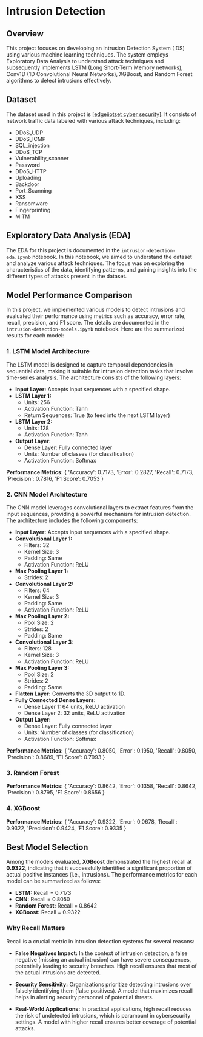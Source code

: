 # Intrusion Detection

## Overview
This project focuses on developing an Intrusion Detection System (IDS) using various machine learning techniques. The system employs Exploratory Data Analysis to understand attack techniques and subsequently implements LSTM (Long Short-Term Memory networks), Conv1D (1D Convolutional Neural Networks), XGBoost, and Random Forest algorithms to detect intrusions effectively.
## Dataset
The dataset used in this project is [[edgeiiotset cyber security](https://www.kaggle.com/datasets/mohamedamineferrag/edgeiiotset-cyber-security-dataset-of-iot-iiot)]. It consists of network traffic data labeled with various attack techniques, including:

- DDoS_UDP
- DDoS_ICMP
- SQL_injection
- DDoS_TCP
- Vulnerability_scanner
- Password
- DDoS_HTTP
- Uploading
- Backdoor
- Port_Scanning
- XSS
- Ransomware
- Fingerprinting
- MITM

## Exploratory Data Analysis (EDA)
The EDA for this project is documented in the `intrusion-detection-eda.ipynb` notebook. In this notebook, we aimed to understand the dataset and analyze various attack techniques. The focus was on exploring the characteristics of the data, identifying patterns, and gaining insights into the different types of attacks present in the dataset.

## Model Performance Comparison
In this project, we implemented various models to detect intrusions and evaluated their performance using metrics such as accuracy, error rate, recall, precision, and F1 score. The details are documented in the `intrusion-detection-models.ipynb` notebook. Here are the summarized results for each model:

### 1. LSTM Model Architecture
The LSTM model is designed to capture temporal dependencies in sequential data, making it suitable for intrusion detection tasks that involve time-series analysis. The architecture consists of the following layers:

- **Input Layer:** Accepts input sequences with a specified shape.
- **LSTM Layer 1:**
  - Units: 256
  - Activation Function: Tanh
  - Return Sequences: True (to feed into the next LSTM layer)
- **LSTM Layer 2:**
  - Units: 128
  - Activation Function: Tanh
- **Output Layer:**
  - Dense Layer: Fully connected layer
  - Units: Number of classes (for classification)
  - Activation Function: Softmax

**Performance Metrics:**
{ 'Accuracy': 0.7173, 'Error': 0.2827, 'Recall': 0.7173, 'Precision': 0.7816, 'F1 Score': 0.7053 }


### 2. CNN Model Architecture
The CNN model leverages convolutional layers to extract features from the input sequences, providing a powerful mechanism for intrusion detection. The architecture includes the following components:

- **Input Layer:** Accepts input sequences with a specified shape.
- **Convolutional Layer 1:**
  - Filters: 32
  - Kernel Size: 3
  - Padding: Same
  - Activation Function: ReLU
- **Max Pooling Layer 1:**
  - Strides: 2
- **Convolutional Layer 2:**
  - Filters: 64
  - Kernel Size: 3
  - Padding: Same
  - Activation Function: ReLU
- **Max Pooling Layer 2:**
  - Pool Size: 2
  - Strides: 2
  - Padding: Same
- **Convolutional Layer 3:**
  - Filters: 128
  - Kernel Size: 3
  - Activation Function: ReLU
- **Max Pooling Layer 3:**
  - Pool Size: 2
  - Strides: 2
  - Padding: Same
- **Flatten Layer:** Converts the 3D output to 1D.
- **Fully Connected Dense Layers:**
  - Dense Layer 1: 64 units, ReLU activation
  - Dense Layer 2: 32 units, ReLU activation
- **Output Layer:**
  - Dense Layer: Fully connected layer
  - Units: Number of classes (for classification)
  - Activation Function: Softmax

**Performance Metrics:**
{ 'Accuracy': 0.8050, 'Error': 0.1950, 'Recall': 0.8050, 'Precision': 0.8689, 'F1 Score': 0.7993 }


### 3. Random Forest
**Performance Metrics:**
{ 'Accuracy': 0.8642, 'Error': 0.1358, 'Recall': 0.8642, 'Precision': 0.8795, 'F1 Score': 0.8656 }


### 4. XGBoost
**Performance Metrics:**
{ 'Accuracy': 0.9322, 'Error': 0.0678, 'Recall': 0.9322, 'Precision': 0.9424, 'F1 Score': 0.9335 }


## Best Model Selection
Among the models evaluated, **XGBoost** demonstrated the highest recall at **0.9322**, indicating that it successfully identified a significant proportion of actual positive instances (i.e., intrusions). The performance metrics for each model can be summarized as follows:

- **LSTM:** Recall = 0.7173
- **CNN:** Recall = 0.8050
- **Random Forest:** Recall = 0.8642
- **XGBoost:** Recall = 0.9322

### Why Recall Matters
Recall is a crucial metric in intrusion detection systems for several reasons:

- **False Negatives Impact:** In the context of intrusion detection, a false negative (missing an actual intrusion) can have severe consequences, potentially leading to security breaches. High recall ensures that most of the actual intrusions are detected.

- **Security Sensitivity:** Organizations prioritize detecting intrusions over falsely identifying them (false positives). A model that maximizes recall helps in alerting security personnel of potential threats.

- **Real-World Applications:** In practical applications, high recall reduces the risk of undetected intrusions, which is paramount in cybersecurity settings. A model with higher recall ensures better coverage of potential attacks.

